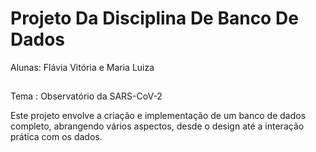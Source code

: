 # Projeto Da Disciplina De Banco De Dados

Alunas: Flávia Vitória e Maria Luiza
##
Tema : Observatório da SARS-CoV-2

Este projeto envolve a criação e implementação de um banco de dados completo, abrangendo vários aspectos, desde o design até a interação prática com os dados.
